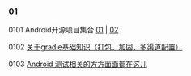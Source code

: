 
### 01

0101 Android开源项目集合
[01](https://github.com/Trinea/android-open-project/blob/master/README.md)
|
[02](https://juejin.im/entry/58ba1cf72f301e006c5f4774)

0102 [关于gradle基础知识（打包、加固、多渠道配置）](http://www.wanandroid.com/blog/show/2477)

0103 [Android 测试相关的方方面面都在这儿](https://blog.csdn.net/lmj623565791/article/details/79623159)
